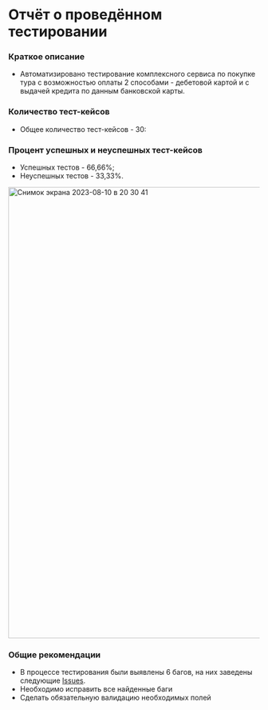# Отчёт о проведённом тестировании
### Краткое описание
- Автоматизировано тестирование комплексного сервиса по покупке тура с возможностью оплаты 2 способами - дебетовой картой и с выдачей кредита по данным банковской карты.
### Количество тест-кейсов
- Общее количество тест-кейсов - 30:

### Процент успешных и неуспешных тест-кейсов
- Успешных тестов - 66,66%;
- Неуспешных тестов - 33,33%.
<img width="903" alt="Снимок экрана 2023-08-10 в 20 30 41" src="https://github.com/MaksD88/qa-diploma/assets/123211224/fc28920c-d585-4771-99d3-b7f7ba8704f0">



### Общие рекомендации
- В процессе тестирования были выявлены 6 багов, на них заведены следующие [Issues](https://github.com/MaksD88/qa-diploma/issues).
- Необходимо исправить все найденные баги
- Сделать обязательную валидацию необходимых полей
